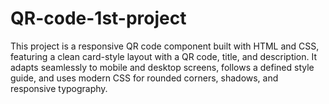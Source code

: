 # QR-code-1st-project
This project is a responsive QR code component built with HTML and CSS, featuring a clean card-style layout with a QR code, title, and description. It adapts seamlessly to mobile and desktop screens, follows a defined style guide, and uses modern CSS for rounded corners, shadows, and responsive typography.
